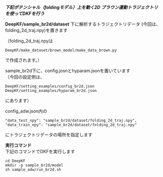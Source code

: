 ***下記ポテンシャル（foldingモデル）上を動く2D ブラウン運動トラジェクトリ を使ってDKFを行う***


**DeepKF/sample_br2d/dataset** 下に解析するトラジェクトリデータ (今回は、folding_2d_traj.npy)を置きます  
  
（folding_2d_traj.npyは 
```
DeepKF/make_dataset/brown_model/make_data_brown.py 
``` 
で作成されます。）　　

sample_br2d下に、config.josnとhyparam.jsonを置いています  
（今回の設定例は、  
```
DeepKF/setting_examples/config_br2d.json   
DeepKF/setting_examples/hyparam_br2d.json  
```
にあります）  

config_adw.json内の  
```
"data_test_npy": "sample_br2d/dataset/folding_2d_traj.npy",  
"data_train_npy": "sample_br2d/dataset/folding_2d_traj.npy"  
```
にトラジェクトリデータの場所を指定します  

**実行コマンド**   
下記のコマンドでDKFを実行します   
   
```
cd DeepKF  
mkdir -p sample_br2d/model  
sh sample_adw/run_br2d.sh
```
